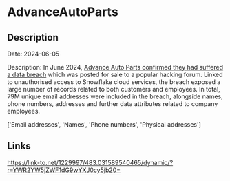 # AdvanceAutoParts

## Description

Date: 2024-06-05

Description:
In June 2024, <a href="https://www.bleepingcomputer.com/news/security/advance-auto-parts-confirms-data-breach-exposed-employee-information/" target="_blank" rel="noopener">Advance Auto Parts confirmed they had suffered a data breach</a> which was posted for sale to a popular hacking forum. Linked to unauthorised access to Snowflake cloud services, the breach exposed a large number of records related to both customers and employees. In total, 79M unique email addresses were included in the breach, alongside names, phone numbers, addresses and further data attributes related to company employees.


['Email addresses', 'Names', 'Phone numbers', 'Physical addresses']

## Links

https://link-to.net/1229997/483.031589540465/dynamic/?r=YWR2YW5jZWF1dG9wYXJ0cy5jb20=